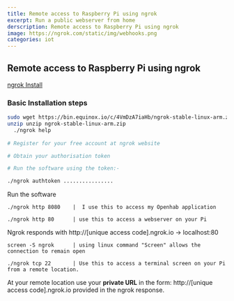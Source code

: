 ```yaml
---
title: Remote access to Raspberry Pi using ngrok
excerpt: Run a public webserver from home
derscription: Remote access to Raspberry Pi using ngrok
image: https://ngrok.com/static/img/webhooks.png
categories: iot
---
```


## Remote access to Raspberry Pi using ngrok


[ngrok Install](https://ngrok.com/docs/2#getting-started)

### Basic Installation steps

```sh
sudo wget https://bin.equinox.io/c/4VmDzA7iaHb/ngrok-stable-linux-arm.zip
unzip unzip ngrok-stable-linux-arm.zip
  ./ngrok help
  
# Register for your free account at ngrok website

# Obtain your authorisation token

# Run the software using the token:- 

./ngrok authtoken ................
```


Run the software

    ./ngrok http 8080    |  I use this to access my Openhab application
  
    ./ngrok http 80      | use this to access a webserver on your Pi
  
Ngrok responds with http://[unique access code].ngrok.io -> localhost:80  
 
    screen -S ngrok      | using linux command "Screen" allows the connection to remain open 
  
    ./ngrok tcp 22       | Use this to access a terminal screen on your Pi from a remote location.
  
At your remote location use your **private URL** in the form: http://[unique access code].ngrok.io
provided in the ngrok response.   







